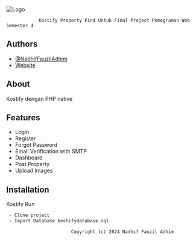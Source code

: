 
![Logo](https://i.ibb.co.com/Gf6PnKW/Kostifyop.png)

                Kostify Property Find Untuk Final Project Pemograman Web Semester 4
## Authors

- [@NadhifFauzilAdhim](https://github.com/NadhifFauzilAdhim)
- [Website](https:/ndfproject.my.id)


## About

Kostify dengan PHP native 


## Features

- Login
- Register
- Forgot Password
- Email Verification with SMTP
- Dashboard
- Post Property
- Upload Images


## Installation

Kostify Run

```bash
 - Clone project
 - Import Database kostifydatabase.sql

```
    
                            Copyright (c) 2024 Nadhif Fauzil Adhim
